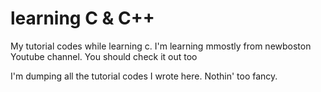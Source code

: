 # learning C & C++
My tutorial codes while learning c.
I'm learning mmostly from newboston Youtube channel. You should check it out too

I'm dumping all the tutorial codes I wrote here. Nothin' too fancy.
